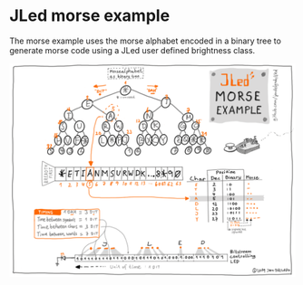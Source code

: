 # JLed morse example

The morse example uses the morse alphabet encoded in a binary tree to 
generate morse code using a JLed user defined brightness class. 

![morse example](../../doc/morse.png)
